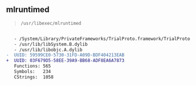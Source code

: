 ## mlruntimed

> `/usr/libexec/mlruntimed`

```diff

   - /System/Library/PrivateFrameworks/TrialProto.framework/TrialProto
   - /usr/lib/libSystem.B.dylib
   - /usr/lib/libobjc.A.dylib
-  UUID: 59599CE0-5730-31FD-A09D-BDF404213EAB
+  UUID: 03F679D5-58EE-39A9-BB68-ADF8EA6A7873
   Functions: 565
   Symbols:   234
   CStrings:  1058

```
